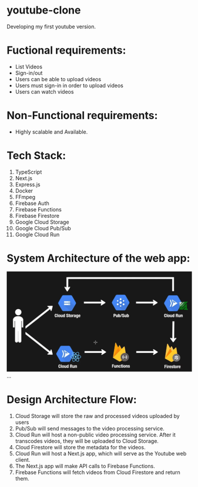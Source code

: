 # youtube-clone

Developing my first youtube version.

# Fuctional requirements:

- List Videos
- Sign-in/out
- Users can be able to upload videos
- Users must sign-in in order to upload videos
- Users can watch videos

# Non-Functional requirements:

- Highly scalable and Available.

# Tech Stack:

1. TypeScript
2. Next.js
3. Express.js
4. Docker
5. FFmpeg
6. Firebase Auth
7. Firebase Functions
8. Firebase Firestore
9. Google Cloud Storage
10. Google Cloud Pub/Sub
11. Google Cloud Run

# System Architecture of the web app:

![alt text](https://github.com/bhpham/youtube-clone/blob/main/yt-web-client/public/system_architecture.png?raw=true)
...

# Design Architecture Flow:
1. Cloud Storage will store the raw and processed videos uploaded by users
2. Pub/Sub will send messages to the video processing service.
3. Cloud Run will host a non-public video processing service. After it transcodes videos, they will be uploaded to Cloud Storage.
4. Cloud Firestore will store the metadata for the videos.
5. Cloud Run will host a Next.js app, which will serve as the Youtube web client.
6. The Next.js app will make API calls to Firebase Functions.
7. Firebase Functions will fetch videos from Cloud Firestore and return them.
